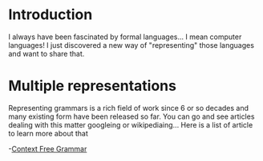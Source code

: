 # Introduction

I always have been fascinated by formal languages... I mean computer languages! I just discovered a new way of "representing" those languages and want to share that.

# Multiple representations

Representing grammars is a rich field of work since 6 or so decades and many existing form have been released so far. You can go and see articles dealing with this matter googleing or wikipediaing... Here is a list of article to learn more about that

-[Context Free Grammar](https://en.wikipedia.org/wiki/Context-free_grammar)

## 
